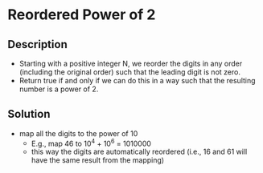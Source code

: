 # Reordered Power of 2

## Description

* Starting with a positive integer N, we reorder the digits in any order (including the original order) such that the leading digit is not zero.
* Return true if and only if we can do this in a way such that the resulting number is a power of 2.

## Solution

* map all the digits to the power of 10
  * E.g., map 46 to 10<sup>4</sup> + 10<sup>6</sup> = 1010000
  * this way the digits are automatically reordered (i.e., 16 and 61 will have the same result from the mapping)
